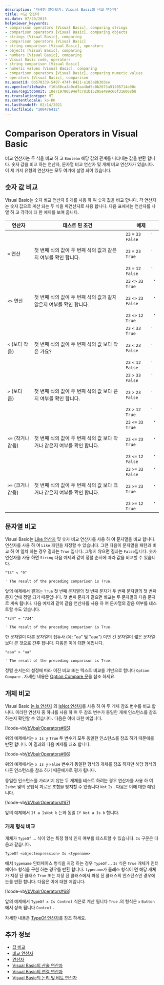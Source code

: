 ```yaml
---
description: '자세히 알아보기: Visual Basic의 비교 연산자'
title: 비교 연산자
ms.date: 07/20/2015
helpviewer_keywords:
- comparison operators [Visual Basic], comparing strings
- comparison operators [Visual Basic], comparing objects
- strings [Visual Basic], comparing
- comparison operators [Visual Basic]
- string comparison [Visual Basic], operators
- objects [Visual Basic], comparing
- numbers [Visual Basic], comparing
- Visual Basic code, operators
- string comparison [Visual Basic]
- numeric values [Visual Basic], comparing
- comparison operators [Visual Basic], comparing numeric values
- operators [Visual Basic], comparison
ms.assetid: 0b570339-5407-474f-8421-e183a8b303ee
ms.openlocfilehash: f16b30ca3a0cd5aa4bd5c0b2673a51205714a00c
ms.sourcegitcommit: 10e719780594efc781b15295e499c66f316068b8
ms.translationtype: MT
ms.contentlocale: ko-KR
ms.lasthandoff: 02/14/2021
ms.locfileid: "100476412"
---
```

# <a name="comparison-operators-in-visual-basic"></a>Comparison Operators in Visual Basic

비교 연산자는 두 식을 비교 하 고 `Boolean` 해당 값의 관계를 나타내는 값을 반환 합니다. 숫자 값을 비교 하는 연산자, 문자열 비교 연산자 및 개체 비교 연산자가 있습니다. 이 세 가지 유형의 연산자는 모두 여기에 설명 되어 있습니다.  
  
## <a name="comparing-numeric-values"></a>숫자 값 비교  

 Visual Basic는 숫자 비교 연산자 6 개를 사용 하 여 숫자 값을 비교 합니다. 각 연산자는 숫자 값으로 계산 되는 두 식을 피연산자로 사용 합니다. 다음 표에서는 연산자를 나열 하 고 각각에 대 한 예제를 보여 줍니다.  
  
|연산자|테스트 된 조건|예제|  
|--------------|----------------------|--------------|  
|`=` 연산|첫 번째 식의 값이 두 번째 식의 값과 같은지 여부를 확인 합니다.|`23`   `=`   `33    ' False`<br /><br /> `23`   `=`   `23    ' True`<br /><br /> `23`   `=`   `12    ' False`|  
|`<>` 연산|첫 번째 식의 값이 두 번째 식의 값과 같지 않은지 여부를 확인 합니다.|`23`   `<>`   `33    ' True`<br /><br /> `23`   `<>`   `23    ' False`<br /><br /> `23`   `<>`   `12    ' True`|  
|`<` (보다 작음)|첫 번째 식의 값이 두 번째 식의 값 보다 작은 가요?|`23`   `<`   `33    ' True`<br /><br /> `23`   `<`   `23    ' False`<br /><br /> `23`   `<`   `12    ' False`|  
|`>` (보다 큼)|첫 번째 식의 값이 두 번째 식의 값 보다 큰지 여부를 확인 합니다.|`23`   `>`   `33    ' False`<br /><br /> `23`   `>`   `23    ' False`<br /><br /> `23`   `>`   `12    ' True`|  
|`<=` (작거나 같음)|첫 번째 식의 값이 두 번째 식의 값 보다 작거나 같은지 여부를 확인 합니다.|`23`   `<=`   `33    ' True`<br /><br /> `23`   `<=`   `23    ' True`<br /><br /> `23`   `<=`   `12    ' False`|  
|`>=` (크거나 같음)|첫 번째 식의 값이 두 번째 식의 값 보다 크거나 같은지 여부를 확인 합니다.|`23`   `>=`   `33    ' False`<br /><br /> `23`   `>=`   `23    ' True`<br /><br /> `23`   `>=`   `12    ' True`|  
  
## <a name="comparing-strings"></a>문자열 비교  

 Visual Basic는 [Like 연산자](../../../language-reference/operators/like-operator.md) 및 숫자 비교 연산자를 사용 하 여 문자열을 비교 합니다. 연산자를 사용 하 여 `Like` 패턴을 지정할 수 있습니다. 그런 다음이 문자열을 패턴과 비교 하 여 일치 하는 경우 결과는 `True` 입니다. 그렇지 않으면 결과는 `False`입니다. 숫자 연산자를 사용 하면 `String` 다음 예제와 같이 정렬 순서에 따라 값을 비교할 수 있습니다.  
  
 `"73" < "9"`  
  
 `' The result of the preceding comparison is True.`  
  
 앞의 예제에서 결과는 `True` 첫 번째 문자열의 첫 번째 문자가 두 번째 문자열의 첫 번째 문자 앞에 정렬 되기 때문입니다. 첫 번째 문자가 같으면 비교는 두 문자열의 다음 문자로 계속 됩니다. 다음 예제와 같이 같음 연산자를 사용 하 여 문자열의 같음 여부를 테스트할 수도 있습니다.  
  
 `"734" = "734"`  
  
 `' The result of the preceding comparison is True.`  
  
 한 문자열이 다른 문자열의 접두사 (예: "aa" 및 "aaa") 이면 긴 문자열이 짧은 문자열 보다 큰 것으로 간주 됩니다. 다음은 이에 대한 예입니다.  
  
 `"aaa" > "aa"`  
  
 `' The result of the preceding comparison is True.`  
  
 정렬 순서는의 설정에 따라 이진 비교 또는 텍스트 비교를 기반으로 합니다 `Option Compare` . 자세한 내용은 [Option Compare 문](../../../language-reference/statements/option-compare-statement.md)을 참조 하세요.  
  
## <a name="comparing-objects"></a>개체 비교  

 Visual Basic [는 Is 연산자](../../../language-reference/operators/is-operator.md) 와 [IsNot 연산자](../../../language-reference/operators/isnot-operator.md)를 사용 하 여 두 개체 참조 변수를 비교 합니다. 이러한 연산자 중 하나를 사용 하 여 두 참조 변수가 동일한 개체 인스턴스를 참조 하는지 확인할 수 있습니다. 다음은 이에 대한 예입니다.  
  
 [!code-vb[VbVbalrOperators#65](~/samples/snippets/visualbasic/VS_Snippets_VBCSharp/VbVbalrOperators/VB/Class1.vb#65)]  
  
 위의 예제에서는 `x Is y` `True` 두 변수가 모두 동일한 인스턴스를 참조 하기 때문에를 반환 합니다. 이 결과와 다음 예제를 대조 합니다.  
  
 [!code-vb[VbVbalrOperators#66](~/samples/snippets/visualbasic/VS_Snippets_VBCSharp/VbVbalrOperators/VB/Class1.vb#66)]  
  
 위의 예제에서는 `x Is y` `False` 변수가 동일한 형식의 개체를 참조 하지만 해당 형식의 다른 인스턴스를 참조 하기 때문에가로 평가 됩니다.  
  
 동일한 인스턴스를 가리키지 않는 두 개체를 테스트 하려는 경우 연산자를 사용 하 여 `IsNot` 및의 문법적 괴로운 조합을 방지할 수 있습니다 `Not` `Is` . 다음은 이에 대한 예입니다.  
  
 [!code-vb[VbVbalrOperators#67](~/samples/snippets/visualbasic/VS_Snippets_VBCSharp/VbVbalrOperators/VB/Class1.vb#67)]  
  
 앞의 예제에서 `If a IsNot b` 는와 동일 `If Not a Is b` 합니다.  
  
### <a name="comparing-object-type"></a>개체 형식 비교  

 개체가 `TypeOf` ... 식이 있는 특정 형식 인지 여부를 테스트할 수 있습니다. `Is` 구문은 다음과 같습니다.  
  
 `TypeOf <objectexpression> Is <typename>`  
  
 에서 `typename` 인터페이스 형식을 지정 하는 경우 `TypeOf` ... `Is` 식은 `True` 개체가 인터페이스 형식을 구현 하는 경우를 반환 합니다. `typename`가 클래스 형식이 면 해당 개체가 지정 된 클래스 `True` 또는 지정 된 클래스에서 파생 된 클래스의 인스턴스인 경우에는를 반환 합니다. 다음은 이에 대한 예입니다.  
  
 [!code-vb[VbVbalrOperators#68](~/samples/snippets/visualbasic/VS_Snippets_VBCSharp/VbVbalrOperators/VB/Class1.vb#68)]  
  
 앞의 예제에서 `TypeOf x Is Control` 식은로 계산 됩니다 `True` .의 형식은 `x` `Button` 에서 상속 됩니다 `Control` .  
  
 자세한 내용은 [TypeOf 연산자](../../../language-reference/operators/typeof-operator.md)를 참조 하세요.  
  
## <a name="see-also"></a>추가 정보

- [값 비교](value-comparisons.md)
- [비교 연산자](../../../language-reference/operators/comparison-operators.md)
- [연산자](../../../language-reference/operators/index.md)
- [Visual Basic의 산술 연산자](arithmetic-operators.md)
- [Visual Basic의 연결 연산자](concatenation-operators.md)
- [Visual Basic의 논리 및 비트 연산자](logical-and-bitwise-operators.md)
